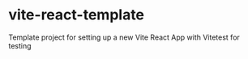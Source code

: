 # vite-react-template
Template project for setting up a new Vite React App with Vitetest for testing
